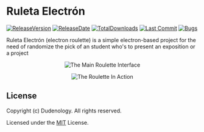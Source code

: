 # Ruleta Electrón

[![ReleaseVersion](https://img.shields.io/github/release/IsaacLf/RuletaElectron.svg)](https://github.com/IsaacLf/RuletaElectron/releases)
[![ReleaseDate](https://img.shields.io/github/release-date/IsaacLf/RuletaElectron.svg)](https://github.com/IsaacLf/RuletaElectron/releases)
[![TotalDownloads](https://img.shields.io/github/downloads/IsaacLf/RuletaElectron/total.svg)](https://github.com/IsaacLf/RuletaElectron)
[![Last Commit](https://img.shields.io/github/last-commit/IsaacLf/RuletaElectron.svg)](https://github.com/IsaacLf/RuletaElectron/commits)
[![Bugs](https://img.shields.io/github/issues/IsaacLf/RuletaElectron/bug.svg)](https://github.com/IsaacLf/RuletaElectron/labels/bug)

Ruleta Electrón (electron roulette) is a simple electron-based project for the need of randomize the pick of an student who's to present an exposition or a project

<p align="center">
  <img alt="The Main Roulette Interface" src="https://user-images.githubusercontent.com/36938997/53307474-9d616d80-385e-11e9-924b-6cb4ad369240.png">
</p>

<p align="center">
  <img alt="The Roulette In Action" src="https://user-images.githubusercontent.com/36938997/53307485-afdba700-385e-11e9-9f79-35aa2662c126.png">
</p>

## License

Copyright (c) Dudenology. All rights reserved.

Licensed under the [MIT](LICENSE.txt) License.
